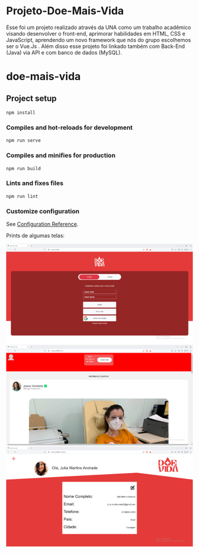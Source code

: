 # Projeto-Doe-Mais-Vida
Esse foi um projeto realizado através da UNA como um trabalho acadêmico visando desenvolver o front-end, aprimorar habilidades em HTML, CSS e JavaScript, aprendendo um novo framework que nós do grupo escolhemos ser o Vue.Js .
Além disso esse projeto foi linkado também com Back-End (Java) via API e com banco de dados (MySQL).

# doe-mais-vida

## Project setup
```
npm install
```

### Compiles and hot-reloads for development
```
npm run serve
```

### Compiles and minifies for production
```
npm run build
```

### Lints and fixes files
```
npm run lint
```

### Customize configuration
See [Configuration Reference](https://cli.vuejs.org/config/).

Prints de algumas telas:

<img src=imagens/Login.png>
<img src=imagens/Home.png>
<img src=imagens/Perfil.png>
